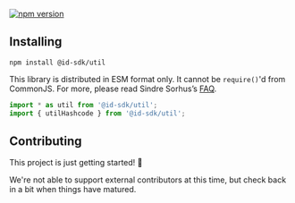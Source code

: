 [![npm version](https://badge.fury.io/js/%40id-sdk%2Futil.svg)](https://badge.fury.io/js/%40id-sdk%2Futil)

## Installing

`npm install @id-sdk/util`

This library is distributed in ESM format only.  It cannot be `require()`'d from CommonJS.
For more, please read Sindre Sorhus’s [FAQ](https://gist.github.com/sindresorhus/a39789f98801d908bbc7ff3ecc99d99c).

```js
import * as util from '@id-sdk/util';
import { utilHashcode } from '@id-sdk/util';
```


## Contributing

This project is just getting started! 🌱

We're not able to support external contributors at this time, but check back in a bit when things have matured.
